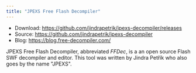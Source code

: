 ```yaml
---
title: "JPEXS Free Flash Decompiler"
---
```


- Download: https://github.com/jindrapetrik/jpexs-decompiler/releases
- Source: <https://github.com/jindrapetrik/jpexs-decompiler>
- Blog: <https://blog.free-decompiler.com/>

JPEXS Free Flash Decompiler, abbreviated *FFDec*, is a an open source Flash SWF decompiler and editor.
This tool was written by Jindra Petřík who also goes by the name "JPEXS".
